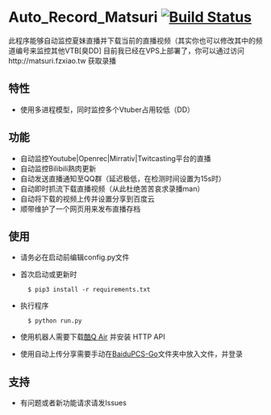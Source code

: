 Auto_Record_Matsuri [![Build Status](https://travis-ci.org/fzxiao233/Auto_Record_Matsuri.svg?branch=master)](https://travis-ci.org/fzxiao233/Auto_Record_Matsuri)
====
此程序能够自动监控夏妹直播并下载当前的直播视频（其实你也可以修改其中的频道编号来监控其他VTB[臭DD]
目前我已经在VPS上部署了，你可以通过访问http://matsuri.fzxiao.tw 获取录播

特性
----
- 使用多进程模型，同时监控多个Vtuber占用较低（DD）

    
功能
----
- 自动监控Youtube|Openrec|Mirrativ|Twitcasting平台的直播
- 自动监控Bilibili熟肉更新
- 自动发送直播通知至QQ群（延迟极低，在检测时间设置为15s时）
- 自动即时抓流下载直播视频（从此杜绝苦苦哀求录播man）
- 自动将下载的视频上传并设置分享到百度云
- 顺带维护了一个网页用来发布直播存档


使用
------
- 请务必在启动前编辑config.py文件

- 首次启动或更新时

	    $ pip3 install -r requirements.txt
- 执行程序

	    $ python run.py
	    
- 使用机器人需要下载[酷Q Air](https://cqhttp.cc/) 并安装 HTTP API

- 使用自动上传分享需要手动在[BaiduPCS-Go](https://github.com/iikira/BaiduPCS-Go)文件夹中放入文件，并登录

支持
------
- 有问题或者新功能请求请发Issues
